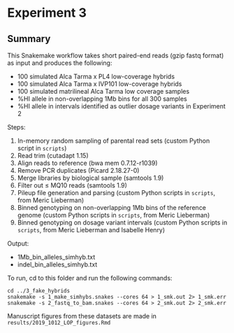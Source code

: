 # Experiment 3

## Summary

This Snakemake workflow takes short paired-end reads (gzip fastq format) as input and
produces the following:

 * 100 simulated Alca Tarma x PL4 low-coverage hybrids
 * 100 simulated Alca Tarma x IVP101 low-coverage hybrids
 * 100 simulated matrilineal Alca Tarma low coverage samples
 * %HI allele in non-overlapping 1Mb bins for all 300 samples
 * %HI allele in intervals identified as outlier dosage variants in Experiment 2

Steps:
1. In-memory random sampling of parental read sets (custom Python script in ```scripts```)
2. Read trim (cutadapt 1.15)
3. Align reads to reference (bwa mem 0.7.12-r1039)
4. Remove PCR duplicates (Picard 2.18.27-0)
5. Merge libraries by biological sample (samtools 1.9) 
6. Filter out ≤ MQ10 reads (samtools 1.9)
7. Pileup file generation and parsing (custom Python scripts in ```scripts```, from Meric Lieberman)
8. Binned genotyping on non-overlapping 1Mb bins of the reference genome (custom Python scripts in ```scripts```, from Meric Lieberman)
9. Binned genotyping on dosage variant intervals (custom Python scripts in ```scripts```, from Meric Lieberman and Isabelle Henry)

Output:
 * 1Mb_bin_alleles_simhyb.txt
 * indel_bin_alleles_simhyb.txt
 
To run, cd to this folder and run the following commands:

```
cd ../3_fake_hybrids
snakemake -s 1_make_simhybs.snakes --cores 64 > 1_smk.out 2> 1_smk.err
snakemake -s 2_fastq_to_bam.snakes --cores 64 > 2_smk.out 2> 2_smk.err
```

Manuscript figures from these datasets are made in ```results/2019_1012_LOP_figures.Rmd```